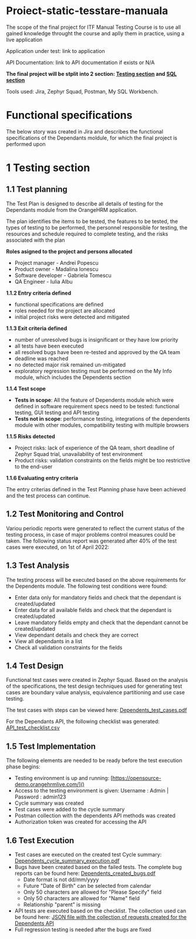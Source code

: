 # Proiect-static-tesstare-manuala
The scope of the final project for ITF Manual Testing Course is to use all gained knowledge throught the course and aplly them in practice, using a live application

Application under test: link to application

API Documentation: link to API documentation if exists or N/A

**The final project will be stplit into 2 section: [Testing section]() and  [SQL section]()**

Tools used: Jira, Zephyr Squad, Postman, My SQL Workbench.

# Functional specifications
The below story was created in Jira and describes the functional specifications of the Dependants moldule, for which the final project is performed upon

# 1 Testing section
## 1.1 Test planning

The Test Plan is designed to describe all details of testing for the Dependants module from the OrangeHRM application.

The plan identifies the items to be tested, the features to be tested, the types of testing to be performed, the personnel responsible for testing, the resources and schedule required to complete testing, and the risks associated with the plan

**Roles asigned to the project and persons allocated**

- Project manager - Andrei Popescu
- Product owner - Madalina Ionescu
- Software developer - Gabriela Tomescu
- QA Engineer - Iulia Albu

**1.1.2 Entry criteria defined**

- functional specifications are defined
- roles needed for the project are allocated
- initial project risks were detected and mitigated

**1.1.3 Exit criteria defined**

- number of unresolved bugs is insignificant or they have low priority
- all tests have been executed
- all resolved bugs have been re-tested and approved by the QA team
- deadline was reached
- no detected major risk remained un-mitigated
- exploratory regression testing must be performed on the My Info module, which includes the Dependents section

**1.1.4 Test scope**

- **Tests in scope**: All the feature of Dependents module which were defined in software requirement specs need to be tested: functional testing, GUI testing and API testing
- **Tests not in scope**: performance testing, integrations of the dependents module with other modules, compatibility testing with multiple browsers

**1.1.5 Risks detected**

- Project risks: lack of experience of the QA team, short deadline of Zephyr Squad trial, unavailability of test environment
- Product risks: validation constraints on the fields might be too restrictive to the end-user

**1.1.6 Evaluating entry criteria**

The entry criterias defined in the Test Planning phase have been achieved and the test process can continue.

## 1.2 Test Monitoring and Control
Variou periodic reports were generated to reflect the current status of the testing process, in case of major problems control measures could be taken. The following status report was generated after 40% of the test cases were executed, on 1st of April 2022:

## 1.3 Test Analysis
The testing process will be executed based on the above requirements for the Dependents module. The following test conditions were found:

- Enter data only for mandatory fields and check that the dependant is created/updated
- Enter data for all available fields and check that the dependant is created/updated
- Leave mandatory fields empty and check that the dependant cannot be created/updated
- View dependant details and check they are correct
- View all dependants in a list
- Check all validation constraints for the fields

## 1.4 Test Design
Functional test cases were created in Zephyr Squad. Based on the analysis of the specifications, the test design techniques used for generating test cases are boundary value analysis, equivalence partitioning and use case testing.

The test cases with steps can be viewed here: [Dependents_test_cases.pdf]()

For the Dependants API, the following checklist was generated: [API_test_checklist.csv]()

## 1.5 Test Implementation
The following elements are needed to be ready before the test execution phase begins:

- Testing environment is up and running: [https://opensource-demo.orangehrmlive.com/]()
- Access to the testing environment is given: Username : Admin | Password : admin123
- Cycle summary was created
- Test cases were added to the cycle summary
- Postman collection with the dependents API methods was created
- Authorization token was created for accessing the API

## 1.6 Test Execution
- Test cases are executed on the created test Cycle summary: [Dependents_cycle_summary_execution.pdf]()
- Bugs have been created based on the failed tests. The complete bug reports can be found here: [Dependents_created_bugs.pdf]()
  - Date format is not dd/mm/yyyy
  - Future "Date of Birth" can be selected from calendar
  - Only 50 characters are allowed for "Please Specify" field
  - Only 50 characters are allowed for "Name" field
  - Relationship "parent" is missing
- API tests are executed based on the checklist. The collection used can be found here: [JSON file with the collection of requests created for the Dependents API]()
- Full regression testing is needed after the bugs are fixed


